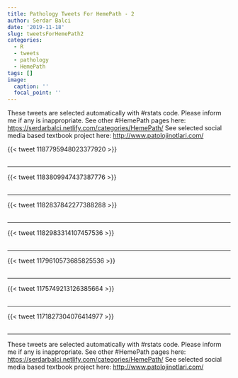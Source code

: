 ```yaml
---
title: Pathology Tweets For HemePath - 2
author: Serdar Balci
date: '2019-11-18'
slug: tweetsForHemePath2
categories:
  - R
  - tweets
  - pathology
  - HemePath
tags: []
image:
  caption: ''
  focal_point: ''
---
```



These tweets are selected automatically with #rstats code. Please inform me if any is inappropriate.
See other #HemePath pages here: https://serdarbalci.netlify.com/categories/HemePath/ 
See selected social media based textbook project here: http://www.patolojinotlari.com/

{{< tweet 1187795948023377920 >}}
<br>
<br>
<hr>
{{< tweet 1183809947437387776 >}}
<br>
<br>
<hr>
{{< tweet 1182837842277388288 >}}
<br>
<br>
<hr>
{{< tweet 1182983314107457536 >}}
<br>
<br>
<hr>
{{< tweet 1179610573685825536 >}}
<br>
<br>
<hr>
{{< tweet 1175749213126385664 >}}
<br>
<br>
<hr>
{{< tweet 1171827304076414977 >}}
<br>
<br>
<hr>


These tweets are selected automatically with #rstats code. Please inform me if any is inappropriate.
See other #HemePath pages here: https://serdarbalci.netlify.com/categories/HemePath/ 
See selected social media based textbook project here: http://www.patolojinotlari.com/

